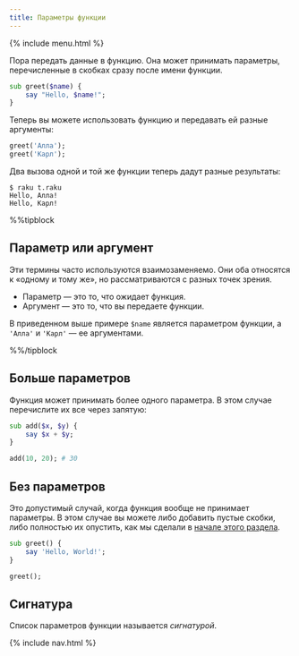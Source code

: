 ```yaml
---
title: Параметры функции
---
```


{% include menu.html %}

Пора передать данные в функцию. Она может принимать параметры, перечисленные в скобках сразу после имени функции.

```raku
sub greet($name) {
    say "Hello, $name!";
}
```

Теперь вы можете использовать функцию и передавать ей разные аргументы:

```raku
greet('Алла');
greet('Карл');
```

Два вызова одной и той же функции теперь дадут разные результаты:

```console
$ raku t.raku
Hello, Алла!
Hello, Карл!
```

%%tipblock

## Параметр или аргумент

Эти термины часто используются взаимозаменяемо. Они оба относятся к «одному и тому же», но рассматриваются с разных точек зрения.

* Параметр — это то, что ожидает функция.
* Аргумент — это то, что вы передаете функции.

В приведенном выше примере `$name` является параметром функции, а `'Алла'` и `'Карл'` — ее аргументами.

%%/tipblock

## Больше параметров

Функция может принимать более одного параметра. В этом случае перечислите их все через запятую:

```raku
sub add($x, $y) {
    say $x + $y;
}

add(10, 20); # 30
```

## Без параметров

Это допустимый случай, когда функция вообще не принимает параметры. В этом случае вы можете либо добавить пустые скобки, либо полностью их опустить, как мы сделали в [начале этого раздела](../).

```raku
sub greet() {
    say 'Hello, World!';
}

greet();
```

## Сигнатура

Список параметров функции называется _сигнатурой_.

{% include nav.html %}